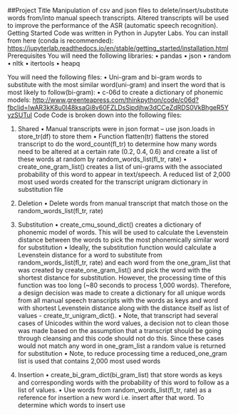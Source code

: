 ##Project Title
Manipulation of csv and json files to delete/insert/substitute words from/into manual speech transcripts. Altered transcripts will be used to improve the performance of the ASR (automatic speech recognition).
Getting Started
Code was written in Python in Jupyter Labs. 
You can install from here (conda is recommended): https://jupyterlab.readthedocs.io/en/stable/getting_started/installation.html
Prerequisites
You will need the following libraries:
•	pandas
•	json
•	random
•	nltk
•	itertools
•	heapq

You will need the following files:
•	Uni-gram and bi-gram words to substitute with the most similar word(uni-gram) and insert the word that is most likely to follow(bi-gram):
•	c-06d to create a dictionary of phonemic models: http://www.greenteapress.com/thinkpython/code/c06d?fbclid=IwAR3kK8u0l48ksaGi8v60FZLDsSjpdjhw3dCCeZdRDS0VkBhgeR5YyzSUTuI
Code
Code is broken down into the following files:
1.	Shared
•	Manual transcripts were in json format – use json.loads in store_tr(df) to store them
•	Function flatten(tr) flattens the stored transcript to do the word_count(fl_tr) to determine how many words need to be altered at a certain rate (0.2, 0.4, 0.6) and create a list of these words at random by random_words_list(fl_tr, rate)
•	create_one_gram_list() creates a list of uni-grams with the associated probability of this word to appear in text/speech. A reduced list of 2,000 most used words created for the transcript unigram dictionary in substitution file

2.	Deletion
•	Delete words from manual transcript that match those on the random_words_list(fl_tr, rate)

3.	Substitution
•	create_cmu_sound_dict() creates a dictionary of phonemic model of words. This will be used to calculate the Levenstein distance between the words to pick the most phonemically similar word for substitution
•	Ideally, the substitution function would calculate a Levenstein distance for a word to substitute from random_words_list(fl_tr, rate) and each word from the one_gram_list that was created by create_one_gram_list() and pick the word with the shortest distance for substitution. However, the processing time of this function was too long (~80 seconds to process 1,000 words). Therefore, a design decision was made to create a dictionary for all unique words from all manual speech transcripts with the words as keys and word with shortest Levenstein distance along with the distance itself as list of values - create_tr_unigram_dict().
•	Note, that transcript had several cases of Unicodes within the word values, a decision not to clean those was made based on the assumption that a transcript should be going through cleansing and this code should not do this. Since these cases would not match any word in one_gram_list a random value is returned for substitution
•	Note, to reduce processing time a reduced_one_gram list is used that contains 2,000 most used words


4.	Insertion
•	create_bi_gram_dict(bi_gram_list) that store words as keys and corresponding words with the probability of this word to follow as a list of values. 
•	Use words from random_words_list(fl_tr, rate) as a reference for insertion a new word i.e. insert after that word. To determine which words to insert use 

